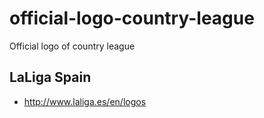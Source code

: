 # official-logo-country-league
Official logo of country league

## LaLiga Spain
- http://www.laliga.es/en/logos
